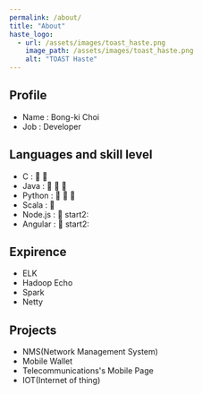 ```yaml
---
permalink: /about/
title: "About"
haste_logo:
  - url: /assets/images/toast_haste.png
    image_path: /assets/images/toast_haste.png
    alt: "TOAST Haste"
---
```


## Profile
- Name : Bong-ki Choi
- Job : Developer

## Languages and skill level
- C : :star2: :star2: 
- Java : :star2: :star2: :star2:
- Python : :star2: :star2: :star2:
- Scala : :star2:
- Node.js : :star2: start2:
- Angular : :star2: start2:

## Expirence
 - ELK
 - Hadoop Echo 
 - Spark
 - Netty

## Projects
  - NMS(Network Management System)
  - Mobile Wallet
  - Telecommunications's Mobile Page
  - IOT(Internet of thing)
  
